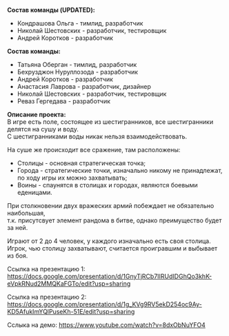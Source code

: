 **Состав команды (UPDATED):** 
* Кондрашова Ольга - тимлид, разработчик
* Николай Шестовских - разработчик, тестировщик   
* Андрей Коротков - разработчик 

**Состав команды:**    
*  Татьяна Оберган - тимлид, разработчик  
*  Бехрузджон Нуруллозода - разработчик
*  Андрей Коротков - разработчик  
*  Анастасия Лаврова - разработчик, дизайнер  
*  Николай Шестовских - разработчик, тестировщик   
*  Реваз Гергедава - разработчик
  
**Описание проекта:**     
В игре есть поле, состоящее из шестигранников, все шестигранники делятся на сушу и воду.  
С шестигранниками воды никак нельзя взаимодействовать.   

На суше же происходит все сражение, там расположены:  
*  Столицы - основная стратегическая точка;  
*  Города - стратегические точки, изначально никому не принадлежат, по ходу игры их можно захватывать;    
*  Воины - спаунятся в столицах и городах, являются боевыми еденицами.

При столкновении двух вражеских армий побеждает не обязательно наибольшая,  
т.к. присутсвует элемент рандома в битве, однако преимущество будет за ней.  

Играют от 2 до 4 человек, у каждого изначально есть своя столица.  
Игрок, чью столицу захватывают, считается проигравшим и выбывает из боя.   

Ссылка на презентацию 1: https://docs.google.com/presentation/d/1GnyTjRCb7IIRUdIDGhQo3khK-eVpkRNud2MMQKaFGTo/edit?usp=sharing  

Ссылка на презентацию 2: https://docs.google.com/presentation/d/1g_KVg9RV5ekD254oc9Ay-KD5AfukImYQlPuseKh-51E/edit?usp=sharing  

Сслыка на демо: https://www.youtube.com/watch?v=8dxObNuYFO4
  

